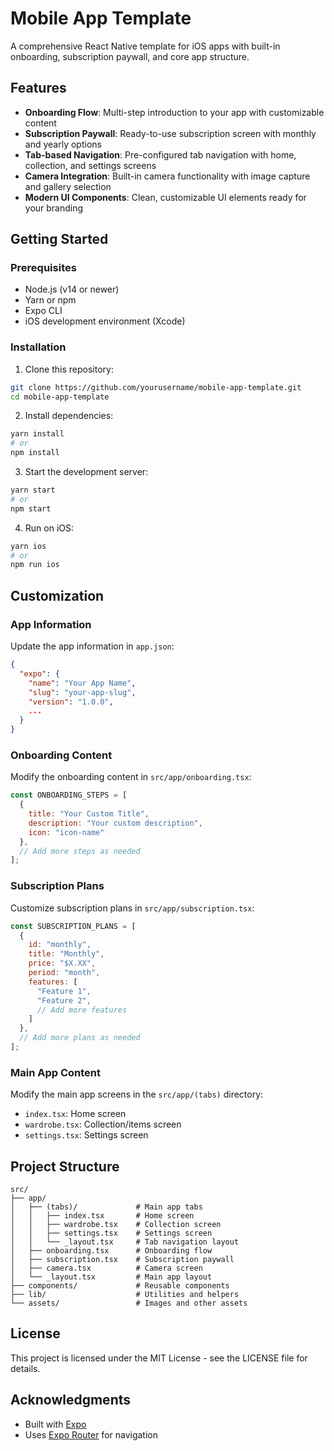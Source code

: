 # Mobile App Template

A comprehensive React Native template for iOS apps with built-in onboarding, subscription paywall, and core app structure.

## Features

- **Onboarding Flow**: Multi-step introduction to your app with customizable content
- **Subscription Paywall**: Ready-to-use subscription screen with monthly and yearly options
- **Tab-based Navigation**: Pre-configured tab navigation with home, collection, and settings screens
- **Camera Integration**: Built-in camera functionality with image capture and gallery selection
- **Modern UI Components**: Clean, customizable UI elements ready for your branding

## Getting Started

### Prerequisites

- Node.js (v14 or newer)
- Yarn or npm
- Expo CLI
- iOS development environment (Xcode)

### Installation

1. Clone this repository:
```bash
git clone https://github.com/yourusername/mobile-app-template.git
cd mobile-app-template
```

2. Install dependencies:
```bash
yarn install
# or
npm install
```

3. Start the development server:
```bash
yarn start
# or
npm start
```

4. Run on iOS:
```bash
yarn ios
# or
npm run ios
```

## Customization

### App Information

Update the app information in `app.json`:

```json
{
  "expo": {
    "name": "Your App Name",
    "slug": "your-app-slug",
    "version": "1.0.0",
    ...
  }
}
```

### Onboarding Content

Modify the onboarding content in `src/app/onboarding.tsx`:

```javascript
const ONBOARDING_STEPS = [
  {
    title: "Your Custom Title",
    description: "Your custom description",
    icon: "icon-name"
  },
  // Add more steps as needed
];
```

### Subscription Plans

Customize subscription plans in `src/app/subscription.tsx`:

```javascript
const SUBSCRIPTION_PLANS = [
  {
    id: "monthly",
    title: "Monthly",
    price: "$X.XX",
    period: "month",
    features: [
      "Feature 1",
      "Feature 2",
      // Add more features
    ]
  },
  // Add more plans as needed
];
```

### Main App Content

Modify the main app screens in the `src/app/(tabs)` directory:
- `index.tsx`: Home screen
- `wardrobe.tsx`: Collection/items screen
- `settings.tsx`: Settings screen

## Project Structure

```
src/
├── app/
│   ├── (tabs)/             # Main app tabs
│   │   ├── index.tsx       # Home screen
│   │   ├── wardrobe.tsx    # Collection screen
│   │   ├── settings.tsx    # Settings screen
│   │   └── _layout.tsx     # Tab navigation layout
│   ├── onboarding.tsx      # Onboarding flow
│   ├── subscription.tsx    # Subscription paywall
│   ├── camera.tsx          # Camera screen
│   └── _layout.tsx         # Main app layout
├── components/             # Reusable components
├── lib/                    # Utilities and helpers
└── assets/                 # Images and other assets
```

## License

This project is licensed under the MIT License - see the LICENSE file for details.

## Acknowledgments

- Built with [Expo](https://expo.dev/)
- Uses [Expo Router](https://docs.expo.dev/router/introduction/) for navigation



